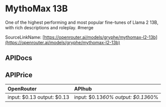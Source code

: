 # MythoMax 13B

One of the highest performing and most popular fine-tunes of Llama 2 13B, with rich descriptions and roleplay. #merge

SourceLinkName: [https://openrouter.ai/models/gryphe/mythomax-l2-13b](https://openrouter.ai/models/gryphe/mythomax-l2-13b)

## APIDocs



## APIPrice

| OpenRouter | APIhub |
|:---|:---|
| input: $0.13 output: $0.13 | input: $0.13*60% output: $0.13*60% |
